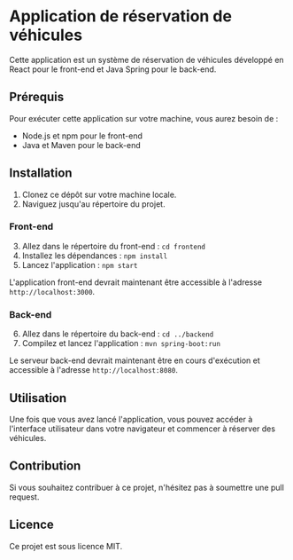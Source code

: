 # Application de réservation de véhicules

Cette application est un système de réservation de véhicules développé en React pour le front-end et Java Spring pour le back-end.

## Prérequis

Pour exécuter cette application sur votre machine, vous aurez besoin de :

- Node.js et npm pour le front-end
- Java et Maven pour le back-end

## Installation

1. Clonez ce dépôt sur votre machine locale.
2. Naviguez jusqu'au répertoire du projet.

### Front-end

3. Allez dans le répertoire du front-end : `cd frontend`
4. Installez les dépendances : `npm install`
5. Lancez l'application : `npm start`

L'application front-end devrait maintenant être accessible à l'adresse `http://localhost:3000`.

### Back-end

6. Allez dans le répertoire du back-end : `cd ../backend`
7. Compilez et lancez l'application : `mvn spring-boot:run`

Le serveur back-end devrait maintenant être en cours d'exécution et accessible à l'adresse `http://localhost:8080`.

## Utilisation

Une fois que vous avez lancé l'application, vous pouvez accéder à l'interface utilisateur dans votre navigateur et commencer à réserver des véhicules.

## Contribution

Si vous souhaitez contribuer à ce projet, n'hésitez pas à soumettre une pull request.

## Licence

Ce projet est sous licence MIT.